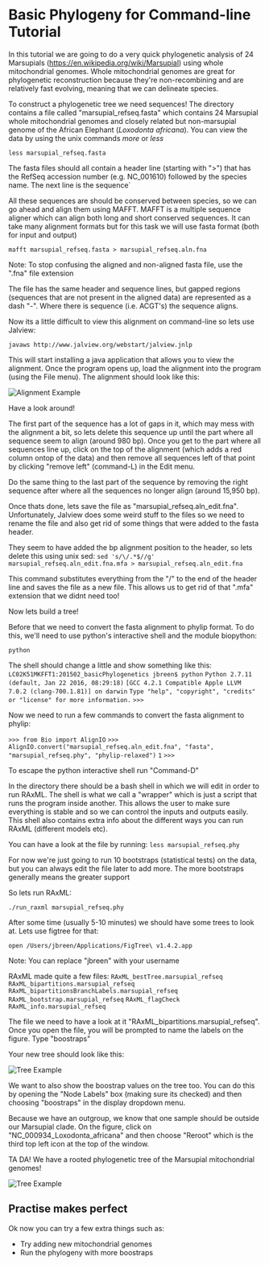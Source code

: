 # Basic Phylogeny for Command-line Tutorial

In this tutorial we are going to do a very quick phylogenetic analysis of 24 Marsupials (https://en.wikipedia.org/wiki/Marsupial) using whole mitochondrial genomes. Whole mitochondrial genomes are great for phylogenetic reconstruction because they're non-recombining and are relatively fast evolving, meaning that we can delineate species. 

To construct a phylogenetic tree we need sequences! The directory contains a file called "marsupial_refseq.fasta" which contains 24 Marsupial whole mitochondrial genomes and closely related but non-marsupial genome of the African Elephant (*Loxodonta africana*). You can view the data by using the unix commands *more* or *less*

```less marsupial_refseq.fasta```

The fasta files should all contain a header line (starting with ">") that has the RefSeq accession number (e.g. NC_001610) followed by the species name. The next line is the sequence`

All these sequences are should be conserved between species, so we can go ahead and align them using MAFFT. MAFFT is a multiple sequence aligner which can align both long and short conserved sequences. It can take many alignment formats but for this task we will use fasta format (both for input and output)

```mafft marsupial_refseq.fasta > marsupial_refseq.aln.fna```

Note: To stop confusing the aligned and non-aligned fasta file, use the ".fna" file extension

The file has the same header and sequence lines, but gapped regions (sequences that are not present in the aligned data) are represented as a dash "-". Where there is sequence (i.e. ACGT's) the sequence aligns.

Now its a little difficult to view this alignment on command-line so lets use Jalview:

```javaws http://www.jalview.org/webstart/jalview.jnlp```

This will start installing a java application that allows you to view the alignment. Once the program opens up, load the alignment into the program (using the File menu). The alignment should look like this:

![Alignment Example](figures/Alignment_Fig.png)

Have a look around!

The first part of the sequence has a lot of gaps in it, which may mess with the alignment a bit, so lets delete this sequence up until the part where all sequence seem to align (around 980 bp). Once you get to the part where all sequences line up, click on the top of the alignment (which adds a red column ontop of the data) and then remove all sequences left of that point by clicking "remove left" (command-L) in the Edit menu. 

Do the same thing to the last part of the sequence by removing the right sequence after where all the sequences no longer align (around 15,950 bp). 

Once thats done, lets save the file as "marsupial\_refseq.aln_edit.fna". Unfortunately, Jalview does some weird stuff to the files so we need to rename the file and also get rid of some things that were added to the fasta header.

They seem to have added the bp alignment position to the header, so lets delete this using unix sed:
```sed 's/\/.*$//g' marsupial_refseq.aln_edit.fna.mfa > marsupial_refseq.aln_edit.fna```

This command substitutes everything from the "/" to the end of the header line and saves the file as a new file. This allows us to get rid of that ".mfa" extension that we didnt need too!

Now lets build a tree!

Before that we need to convert the fasta alignment to phylip format. To do this, we'll need to use python's interactive shell and the module biopython:

```python```

The shell should change a little and show something like this:
```LC02K51MKFFT1:201502_basicPhylogenetics jbreen$ python```
```Python 2.7.11 (default, Jan 22 2016, 08:29:18)```
```[GCC 4.2.1 Compatible Apple LLVM 7.0.2 (clang-700.1.81)] on darwin```
```Type "help", "copyright", "credits" or "license" for more information.```
```>>>```

Now we need to run a few commands to convert the fasta alignment to phylip:

```>>> from Bio import AlignIO```
```>>> AlignIO.convert("marsupial_refseq.aln_edit.fna", "fasta", "marsupial_refseq.phy", "phylip-relaxed")```
```1```
```>>>```

To escape the python interactive shell run "Command-D"

In the directory there should be a bash shell in which we will edit in order to run RAxML. The shell is what we call a "wrapper" which is just a script that runs the program inside another. This allows the user to make sure everything is stable and so we can control the inputs and outputs easily. This shell also contains extra info about the different ways you can run RAxML (different models etc). 

You can have a look at the file by running:
```less marsupial_refseq.phy```

For now we're just going to run 10 bootstraps (statistical tests) on the data, but you can always edit the file later to add more. The more bootstraps generally means the greater support

So lets run RAxML:

```./run_raxml marsupial_refseq.phy```

After some time (usually 5-10 minutes) we should have some trees to look at. Lets use figtree for that:

```open /Users/jbreen/Applications/FigTree\ v1.4.2.app```

Note: You can replace "jbreen" with your username

RAxML made quite a few files:
```RAxML_bestTree.marsupial_refseq```
```RAxML_bipartitions.marsupial_refseq```
```RAxML_bipartitionsBranchLabels.marsupial_refseq```
```RAxML_bootstrap.marsupial_refseq```
```RAxML_flagCheck```
```RAxML_info.marsupial_refseq```

The file we need to have a look at it "RAxML_bipartitions.marsupial_refseq". Once you open the file, you will be prompted to name the labels on the figure. Type "boostraps"

Your new tree should look like this:

![Tree Example](figures/New_tree.png)

We want to also show the boostrap values on the tree too. You can do this by opening the "Node Labels" box (making sure its checked) and then choosing "boostraps" in the display dropdown menu.

Because we have an outgroup, we know that one sample should be outside our Marsupial clade. On the figure, click on "NC_000934_Loxodonta_africana" and then choose "Reroot" which is the third top left icon at the top of the window. 

TA DA! We have a rooted phylogenetic tree of the Marsupial mitochondrial genomes!

![Tree Example](figures/Marsupial_phylogeny.png)


## Practise makes perfect

Ok now you can try a few extra things such as:
- Try adding new mitochondrial genomes 
- Run the phylogeny with more boostraps
